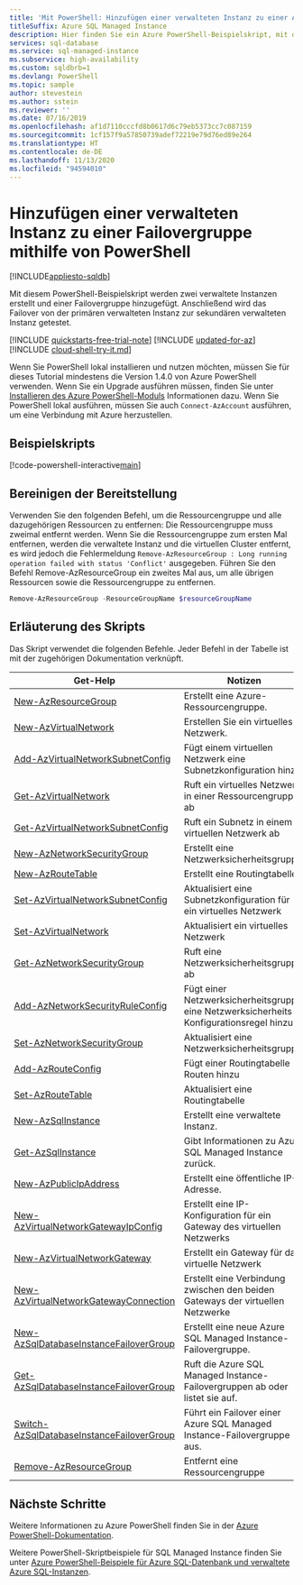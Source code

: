```yaml
---
title: 'Mit PowerShell: Hinzufügen einer verwalteten Instanz zu einer Autofailover-Gruppe'
titleSuffix: Azure SQL Managed Instance
description: Hier finden Sie ein Azure PowerShell-Beispielskript, mit dem Sie eine verwaltete Instanz erstellen, die Instanz einer Autofailover-Gruppe hinzufügen und das Failover testen können.
services: sql-database
ms.service: sql-managed-instance
ms.subservice: high-availability
ms.custom: sqldbrb=1
ms.devlang: PowerShell
ms.topic: sample
author: stevestein
ms.author: sstein
ms.reviewer: ''
ms.date: 07/16/2019
ms.openlocfilehash: af1d7110cccfd8b0617d6c79eb5373cc7c087159
ms.sourcegitcommit: 1cf157f9a57850739adef72219e79d76ed89e264
ms.translationtype: HT
ms.contentlocale: de-DE
ms.lasthandoff: 11/13/2020
ms.locfileid: "94594010"
---
```

# <a name="use-powershell-to-add-a-managed-instance-to-a-failover-group"></a>Hinzufügen einer verwalteten Instanz zu einer Failovergruppe mithilfe von PowerShell 

[!INCLUDE[appliesto-sqldb](../../includes/appliesto-sqlmi.md)]

Mit diesem PowerShell-Beispielskript werden zwei verwaltete Instanzen erstellt und einer Failovergruppe hinzugefügt. Anschließend wird das Failover von der primären verwalteten Instanz zur sekundären verwalteten Instanz getestet. 

[!INCLUDE [quickstarts-free-trial-note](../../../../includes/quickstarts-free-trial-note.md)]
[!INCLUDE [updated-for-az](../../../../includes/updated-for-az.md)]
[!INCLUDE [cloud-shell-try-it.md](../../../../includes/cloud-shell-try-it.md)]

Wenn Sie PowerShell lokal installieren und nutzen möchten, müssen Sie für dieses Tutorial mindestens die Version 1.4.0 von Azure PowerShell verwenden. Wenn Sie ein Upgrade ausführen müssen, finden Sie unter [Installieren des Azure PowerShell-Moduls](/powershell/azure/install-az-ps) Informationen dazu. Wenn Sie PowerShell lokal ausführen, müssen Sie auch `Connect-AzAccount` ausführen, um eine Verbindung mit Azure herzustellen.

## <a name="sample-scripts"></a>Beispielskripts

[!code-powershell-interactive[main](../../../../powershell_scripts/sql-database/failover-groups/add-managed-instance-to-failover-group-az-ps.ps1 "Add managed instance to a failover group")]

## <a name="clean-up-deployment"></a>Bereinigen der Bereitstellung

Verwenden Sie den folgenden Befehl, um die Ressourcengruppe und alle dazugehörigen Ressourcen zu entfernen: Die Ressourcengruppe muss zweimal entfernt werden. Wenn Sie die Ressourcengruppe zum ersten Mal entfernen, werden die verwaltete Instanz und die virtuellen Cluster entfernt, es wird jedoch die Fehlermeldung `Remove-AzResourceGroup : Long running operation failed with status 'Conflict'` ausgegeben. Führen Sie den Befehl Remove-AzResourceGroup ein zweites Mal aus, um alle übrigen Ressourcen sowie die Ressourcengruppe zu entfernen.

```powershell
Remove-AzResourceGroup -ResourceGroupName $resourceGroupName
```

## <a name="script-explanation"></a>Erläuterung des Skripts

Das Skript verwendet die folgenden Befehle. Jeder Befehl in der Tabelle ist mit der zugehörigen Dokumentation verknüpft.

| Get-Help | Notizen |
|---|---|
| [New-AzResourceGroup](/powershell/module/az.resources/new-azresourcegroup) | Erstellt eine Azure-Ressourcengruppe.  |
| [New-AzVirtualNetwork](/powershell/module/az.network/new-azvirtualnetwork) | Erstellen Sie ein virtuelles Netzwerk.  |
| [Add-AzVirtualNetworkSubnetConfig](/powershell/module/az.network/add-azvirtualnetworksubnetconfig) | Fügt einem virtuellen Netzwerk eine Subnetzkonfiguration hinzu | 
| [Get-AzVirtualNetwork](/powershell/module/az.network/get-azvirtualnetwork) | Ruft ein virtuelles Netzwerk in einer Ressourcengruppe ab | 
| [Get-AzVirtualNetworkSubnetConfig](/powershell/module/az.network/get-azvirtualnetworksubnetconfig) | Ruft ein Subnetz in einem virtuellen Netzwerk ab | 
| [New-AzNetworkSecurityGroup](/powershell/module/az.network/new-aznetworksecuritygroup) | Erstellt eine Netzwerksicherheitsgruppe. | 
| [New-AzRouteTable](/powershell/module/az.network/new-azroutetable) | Erstellt eine Routingtabelle |
| [Set-AzVirtualNetworkSubnetConfig](/powershell/module/az.network/set-azvirtualnetworksubnetconfig) | Aktualisiert eine Subnetzkonfiguration für ein virtuelles Netzwerk  |
| [Set-AzVirtualNetwork](/powershell/module/az.network/set-azvirtualnetwork) | Aktualisiert ein virtuelles Netzwerk  |
| [Get-AzNetworkSecurityGroup](/powershell/module/az.network/get-aznetworksecuritygroup) | Ruft eine Netzwerksicherheitsgruppe ab |
| [Add-AzNetworkSecurityRuleConfig](/powershell/module/az.network/add-aznetworksecurityruleconfig)| Fügt einer Netzwerksicherheitsgruppe eine Netzwerksicherheits-Konfigurationsregel hinzu |
| [Set-AzNetworkSecurityGroup](/powershell/module/az.network/set-aznetworksecuritygroup) | Aktualisiert eine Netzwerksicherheitsgruppe  | 
| [Add-AzRouteConfig](/powershell/module/az.network/add-azrouteconfig) | Fügt einer Routingtabelle Routen hinzu |
| [Set-AzRouteTable](/powershell/module/az.network/set-azroutetable) | Aktualisiert eine Routingtabelle  |
| [New-AzSqlInstance](/powershell/module/az.sql/new-azsqlinstance) | Erstellt eine verwaltete Instanz.  |
| [Get-AzSqlInstance](/powershell/module/az.sql/get-azsqlinstance)| Gibt Informationen zu Azure SQL Managed Instance zurück. |
| [New-AzPublicIpAddress](/powershell/module/az.network/new-azpublicipaddress) | Erstellt eine öffentliche IP-Adresse.  | 
| [New-AzVirtualNetworkGatewayIpConfig](/powershell/module/az.network/new-azvirtualnetworkgatewayipconfig) | Erstellt eine IP-Konfiguration für ein Gateway des virtuellen Netzwerks |
| [New-AzVirtualNetworkGateway](/powershell/module/az.network/new-azvirtualnetworkgateway) | Erstellt ein Gateway für das virtuelle Netzwerk |
| [New-AzVirtualNetworkGatewayConnection](/powershell/module/az.network/new-azvirtualnetworkgatewayconnection) | Erstellt eine Verbindung zwischen den beiden Gateways der virtuellen Netzwerke   |
| [New-AzSqlDatabaseInstanceFailoverGroup](/powershell/module/az.sql/new-azsqldatabaseinstancefailovergroup)| Erstellt eine neue Azure SQL Managed Instance-Failovergruppe.  |
| [Get-AzSqlDatabaseInstanceFailoverGroup](/powershell/module/az.sql/get-azsqldatabaseinstancefailovergroup) | Ruft die Azure SQL Managed Instance-Failovergruppen ab oder listet sie auf.| 
| [Switch-AzSqlDatabaseInstanceFailoverGroup](/powershell/module/az.sql/switch-azsqldatabaseinstancefailovergroup) | Führt ein Failover einer Azure SQL Managed Instance-Failovergruppe aus. | 
| [Remove-AzResourceGroup](/powershell/module/az.resources/remove-azresourcegroup) | Entfernt eine Ressourcengruppe | 

## <a name="next-steps"></a>Nächste Schritte

Weitere Informationen zu Azure PowerShell finden Sie in der [Azure PowerShell-Dokumentation](/powershell/azure/).

Weitere PowerShell-Skriptbeispiele für SQL Managed Instance finden Sie unter [Azure PowerShell-Beispiele für Azure SQL-Datenbank und verwaltete Azure SQL-Instanzen](../../database/powershell-script-content-guide.md).

